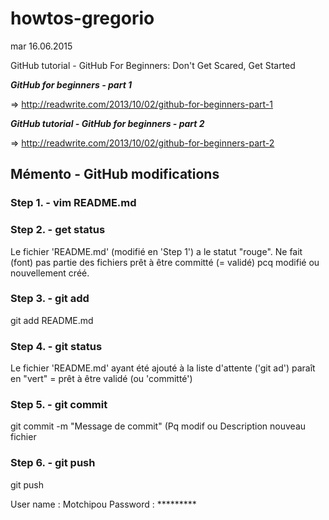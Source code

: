 # howtos-gregorio

mar 16.06.2015

GitHub tutorial  -  GitHub For Beginners: Don't Get Scared, Get Started

**_GitHub for beginners - part 1_**

=> http://readwrite.com/2013/10/02/github-for-beginners-part-1



**_GitHub tutorial  -  GitHub for beginners - part 2_**

=> http://readwrite.com/2013/10/02/github-for-beginners-part-2



## Mémento - GitHub modifications

### Step 1. - vim README.md

### Step 2. - get status

Le fichier 'README.md' (modifié en 'Step 1') a le statut "rouge".
Ne fait (font) pas partie des fichiers prêt à être committé (= validé) pcq
modifié ou nouvellement créé.

### Step 3. - git add

git add README.md

### Step 4. - git status

Le fichier 'README.md' ayant été ajouté à la liste d'attente ('git ad') 
paraît en "vert" = prêt à être validé (ou 'committé')

### Step 5. - git commit

git commit -m "Message de commit" (Pq modif ou Description nouveau fichier


### Step 6. - git push

git push

User name : Motchipou
Password  : *********




